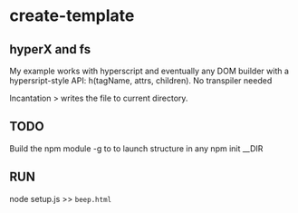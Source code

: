 # create-template


## hyperX and fs


My example works with hyperscript and eventually any DOM builder with a hypersript-style API: h(tagName, attrs, children). No transpiler needed

Incantation > writes the file to current directory. 

## TODO

Build the npm module -g to to launch structure in any npm init __DIR

## RUN

node setup.js >> `beep.html`
